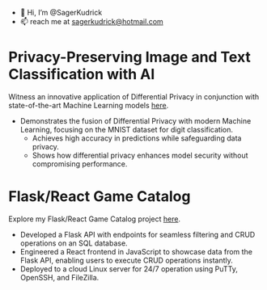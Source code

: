 - 👋 Hi, I’m @SagerKudrick
- 📫 reach me at sagerkudrick@hotmail.com

# Privacy-Preserving Image and Text Classification with AI
Witness an innovative application of Differential Privacy in conjunction with state-of-the-art Machine Learning models [here](https://github.com/SagerKudrick/ml-dp).

- Demonstrates the fusion of Differential Privacy with modern Machine Learning, focusing on the MNIST dataset for digit classification.
  - Achieves high accuracy in predictions while safeguarding data privacy.
  - Shows how differential privacy enhances model security without compromising performance.

# Flask/React Game Catalog

Explore my Flask/React Game Catalog project [here](https://github.com/SagerKudrick/flask-react-game-scraper).

- Developed a Flask API with endpoints for seamless filtering and CRUD operations on an SQL database.
- Engineered a React frontend in JavaScript to showcase data from the Flask API, enabling users to execute CRUD operations instantly.
- Deployed to a cloud Linux server for 24/7 operation using PuTTy, OpenSSH, and FileZilla.

<!--[![Sager's GitHub stats](https://github-readme-stats.vercel.app/api?username=sagerkudrick)](https://github.com/anuraghazra/github-readme-stats)--->

<!---
SagerKudrick/SagerKudrick is a ✨ special ✨ repository because its `README.md` (this file) appears on your GitHub profile.
You can click the Preview link to take a look at your changes.
--->
